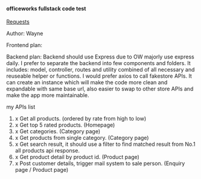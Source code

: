 #### officeworks fullstack code test

[Requests](https://bitbucket.org/ow-online/test-wayne-zhang/src/master/)

Author: Wayne

Frontend plan:

Backend plan:
  Backend should use Express due to OW majorly use express daily. I prefer to separate the backend into few components and folders. It includes: model, controller, routes and utility combined of all necessary and reuseable helper or functions.
  I would prefer axios to call fakestore APIs. It can create an instance which will make the code more clean and expandable with same base url, also easier to swap to other store APIs and make the app more maintainable.
  
  my APIs list
  1. x Get all products. (ordered by rate from high to low) 
  2. x Get top 5 rated products. (Homepage)
  3. x Get categories. (Category page)
  4. x Get products from single category. (Category page)
  5. x Get search result, it should use a filter to find matched result from No.1 all products api response.
  6. x Get product detail by product id. (Product page)
  7. x Post customer details, trigger mail system to sale person. (Enquiry page / Product page)